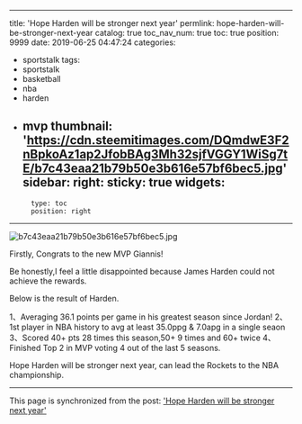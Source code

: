 
---
title: 'Hope Harden will be stronger next year'
permlink: hope-harden-will-be-stronger-next-year
catalog: true
toc_nav_num: true
toc: true
position: 9999
date: 2019-06-25 04:47:24
categories:
- sportstalk
tags:
- sportstalk
- basketball
- nba
- harden
- mvp
thumbnail: 'https://cdn.steemitimages.com/DQmdwE3F2nBpkoAz1ap2JfobBAg3Mh32sjfVGGY1WiSg7tE/b7c43eaa21b79b50e3b616e57bf6bec5.jpg'
sidebar:
    right:
        sticky: true
widgets:
    -
        type: toc
        position: right
---


![b7c43eaa21b79b50e3b616e57bf6bec5.jpg](https://cdn.steemitimages.com/DQmdwE3F2nBpkoAz1ap2JfobBAg3Mh32sjfVGGY1WiSg7tE/b7c43eaa21b79b50e3b616e57bf6bec5.jpg)

Firstly, Congrats to the new MVP Giannis! 

Be honestly,I feel a little disappointed because  James Harden could not achieve the rewards.

Below is the result of Harden.

1、Averaging 36.1 points per game in his greatest season since Jordan!
2、1st player in NBA history to avg at least 35.0ppg & 7.0apg in a single seaon
3、Scored 40+ pts 28 times this season,50+ 9 times and 60+ twice
4、Finished Top 2 in MVP voting 4 out of the last 5 seasons.

Hope Harden will be stronger next year, can lead the Rockets to the NBA championship.

- - -

This page is synchronized from the post: ['Hope Harden will be stronger next year'](https://steemit.com/@andrewma/hope-harden-will-be-stronger-next-year)
